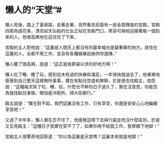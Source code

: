 # 懒人的“天堂”#
懶人死後，踏上了黃泉路，走著走著，突然看見前面有一座金碧輝煌的宮殿，宮殿四周鳥語花香，漂亮如天仙般的仕女正站在宮殿門口，笑容可掬地迎接著每一個到來的人。他很高興地在這兒住了下來。 

 宮殿的主人對他說：“這裏是人間天上都沒有的最幸福也是最奢華的地方。居住在這裏的人，全都不用工作，並且有各種娛樂設施供你選擇。” 

 懶人聽了很高興，說道：“這正是我夢寐以求的好地方啊！” 

懶人吃了睡，睡了玩，感到從未有過的快樂和滿足。一年很快就過去了，他漸漸地感覺到自己整天這樣無所事事，實在有點兒空虛和無聊，於是便去找殿主，抱怨說：“這種每天除了吃、睡、玩，什麼也不幹的日子過久了，實在沒意思，你能否為我找點兒事做，哪怕是沖廁所、掃大街都行。” 

殿主說道：“實在對不起，我們這裏沒有工作，只有享受，你還是安安心心地繼續享受吧！” 

又過了半年多，懶人實在忍不住了，他感覺這樣下去與行屍走肉沒什麼區別，於是又去見殿主：“這種日子我實在受不了了，如果你再不給我工作，我寧願下地獄！” 

宮殿主人很驚奇地回答道：“你以為這裏是天堂嗎？這裏本來就是地獄！” 

 